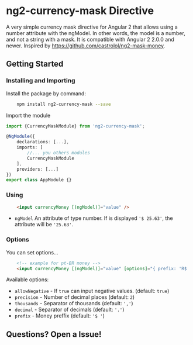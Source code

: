 # ng2-currency-mask Directive

A very simple currency mask directive for Angular 2 that allows using a number attribute with the ngModel. In other words, the model is a number, and not a string with a mask. It is compatible with Angular 2 2.0.0 and newer.
Inspired by https://github.com/castrolol/ng2-mask-money.  

## Getting Started

### Installing and Importing

Install the package by command:

```sh
    npm install ng2-currency-mask --save
```

Import the module

```ts
import {CurrencyMaskModule} from 'ng2-currency-mask';

@NgModule({
    declarations: [...],
    imports: [
        //... you others modules
        CurrencyMaskModule
    ],
    providers: [...]
})
export class AppModule {}
```

### Using 

```html
    <input currencyMoney [(ngModel)]="value" />
```

 * `ngModel` An attribute of type number. If is displayed `'$ 25.63'`, the attribute will be `'25.63'`.

### Options 

You can set options...

```html
    <!-- example for pt-BR money -->
    <input currencyMoney [(ngModel)]="value" [options]="{ prefix: 'R$ ', thousands: '.', decimal: ',' }"/>
```  

Available options: 

 * `allowNegative` - If `true` can input negative values.  (default: `true`)
 * `precision` - Number of decimal places (default: `2`)
 * `thousands` - Separator of thousands (default: `','`)
 * `decimal` -  Separator of decimals (default: `'.'`)
 * `prefix` - Money preffix (default: `'$ '`)

 ## Questions? Open a Issue!